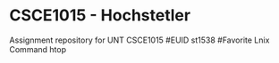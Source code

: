 # CSCE1015 - Hochstetler
Assignment repository for UNT CSCE1015
#EUID
st1538
#Favorite Lnix Command
htop
